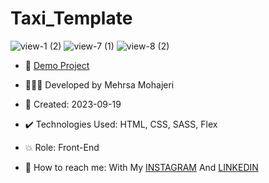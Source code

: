 # Taxi_Template

![view-1 (2)](https://github.com/Mehrsa-Mohajeri-Developer/Taxi_Template/assets/145048780/33eabefe-ec65-42cc-b1b4-187ffe2d5336)
![view-7 (1)](https://github.com/Mehrsa-Mohajeri-Developer/Taxi_Template/assets/145048780/a94a5cef-46de-4649-a643-499971fdc0c4)
![view-8 (2)](https://github.com/Mehrsa-Mohajeri-Developer/Taxi_Template/assets/145048780/7e9da11e-0247-47bf-a218-a5ab27ec5262)

- 🔗 [Demo Project](https://mehrsa-mohajeri-developer.github.io/Taxi_Template/)

- 👩🏻‍💻 Developed by Mehrsa Mohajeri

- 📆 Created: 2023-09-19

- ✔️ Technologies Used: HTML, CSS, SASS, Flex

- 💥 Role: Front-End

- 📲 How to reach me: With My [INSTAGRAM](https://www.instagram.com/mehrsa_mohajeri_developer) And [LINKEDIN](https://www.linkedin.com/in/mehrsa-mohajeri-developer)
